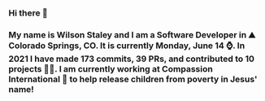 ### Hi there 👋

### My name is Wilson Staley and I am a Software Developer in ⛰ Colorado Springs, CO.  It is currently Monday, June 14 ⌚. In 2021 I have made 173 commits, 39 PRs, and contributed to 10 projects 👨‍💻. I am currently working at Compassion International 🏢 to help release children from poverty in Jesus' name!